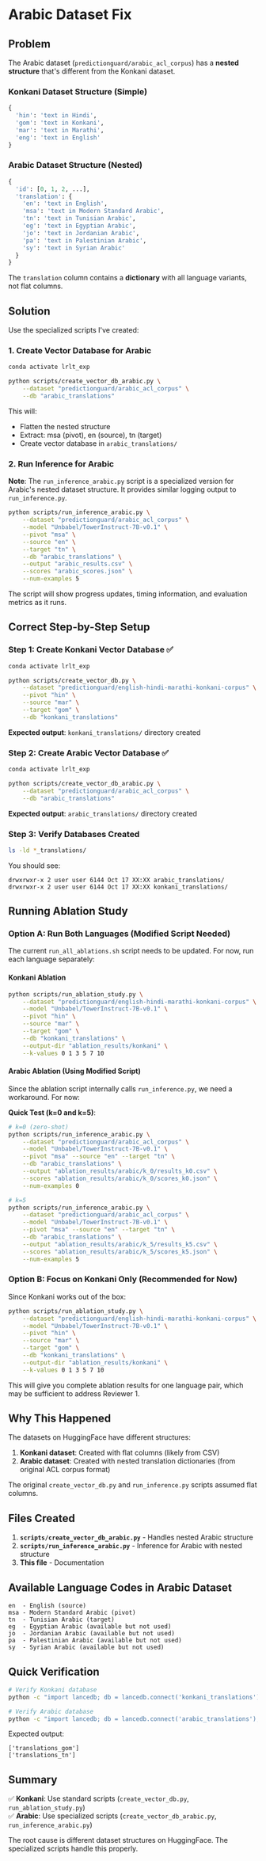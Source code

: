 # Arabic Dataset Fix

## Problem

The Arabic dataset (`predictionguard/arabic_acl_corpus`) has a **nested structure** that's different from the Konkani dataset.

### Konkani Dataset Structure (Simple)
```python
{
  'hin': 'text in Hindi',
  'gom': 'text in Konkani',
  'mar': 'text in Marathi',
  'eng': 'text in English'
}
```

### Arabic Dataset Structure (Nested)
```python
{
  'id': [0, 1, 2, ...],
  'translation': {
    'en': 'text in English',
    'msa': 'text in Modern Standard Arabic',
    'tn': 'text in Tunisian Arabic',
    'eg': 'text in Egyptian Arabic',
    'jo': 'text in Jordanian Arabic',
    'pa': 'text in Palestinian Arabic',
    'sy': 'text in Syrian Arabic'
  }
}
```

The `translation` column contains a **dictionary** with all language variants, not flat columns.

## Solution

Use the specialized scripts I've created:

### 1. Create Vector Database for Arabic

```bash
conda activate lrlt_exp

python scripts/create_vector_db_arabic.py \
    --dataset "predictionguard/arabic_acl_corpus" \
    --db "arabic_translations"
```

This will:
- Flatten the nested structure
- Extract: msa (pivot), en (source), tn (target)
- Create vector database in `arabic_translations/`

### 2. Run Inference for Arabic

**Note**: The `run_inference_arabic.py` script is a specialized version for Arabic's nested dataset structure. It provides similar logging output to `run_inference.py`.

```bash
python scripts/run_inference_arabic.py \
    --dataset "predictionguard/arabic_acl_corpus" \
    --model "Unbabel/TowerInstruct-7B-v0.1" \
    --pivot "msa" \
    --source "en" \
    --target "tn" \
    --db "arabic_translations" \
    --output "arabic_results.csv" \
    --scores "arabic_scores.json" \
    --num-examples 5
```

The script will show progress updates, timing information, and evaluation metrics as it runs.

## Correct Step-by-Step Setup

### Step 1: Create Konkani Vector Database ✅
```bash
conda activate lrlt_exp

python scripts/create_vector_db.py \
    --dataset "predictionguard/english-hindi-marathi-konkani-corpus" \
    --pivot "hin" \
    --source "mar" \
    --target "gom" \
    --db "konkani_translations"
```

**Expected output**: `konkani_translations/` directory created

### Step 2: Create Arabic Vector Database ✅
```bash
conda activate lrlt_exp

python scripts/create_vector_db_arabic.py \
    --dataset "predictionguard/arabic_acl_corpus" \
    --db "arabic_translations"
```

**Expected output**: `arabic_translations/` directory created

### Step 3: Verify Databases Created
```bash
ls -ld *_translations/
```

You should see:
```
drwxrwxr-x 2 user user 6144 Oct 17 XX:XX arabic_translations/
drwxrwxr-x 2 user user 6144 Oct 17 XX:XX konkani_translations/
```

## Running Ablation Study

### Option A: Run Both Languages (Modified Script Needed)

The current `run_all_ablations.sh` script needs to be updated. For now, run each language separately:

#### Konkani Ablation
```bash
python scripts/run_ablation_study.py \
    --dataset "predictionguard/english-hindi-marathi-konkani-corpus" \
    --model "Unbabel/TowerInstruct-7B-v0.1" \
    --pivot "hin" \
    --source "mar" \
    --target "gom" \
    --db "konkani_translations" \
    --output-dir "ablation_results/konkani" \
    --k-values 0 1 3 5 7 10
```

#### Arabic Ablation (Using Modified Script)

Since the ablation script internally calls `run_inference.py`, we need a workaround. For now:

**Quick Test (k=0 and k=5)**:
```bash
# k=0 (zero-shot)
python scripts/run_inference_arabic.py \
    --dataset "predictionguard/arabic_acl_corpus" \
    --model "Unbabel/TowerInstruct-7B-v0.1" \
    --pivot "msa" --source "en" --target "tn" \
    --db "arabic_translations" \
    --output "ablation_results/arabic/k_0/results_k0.csv" \
    --scores "ablation_results/arabic/k_0/scores_k0.json" \
    --num-examples 0

# k=5
python scripts/run_inference_arabic.py \
    --dataset "predictionguard/arabic_acl_corpus" \
    --model "Unbabel/TowerInstruct-7B-v0.1" \
    --pivot "msa" --source "en" --target "tn" \
    --db "arabic_translations" \
    --output "ablation_results/arabic/k_5/results_k5.csv" \
    --scores "ablation_results/arabic/k_5/scores_k5.json" \
    --num-examples 5
```

### Option B: Focus on Konkani Only (Recommended for Now)

Since Konkani works out of the box:

```bash
python scripts/run_ablation_study.py \
    --dataset "predictionguard/english-hindi-marathi-konkani-corpus" \
    --model "Unbabel/TowerInstruct-7B-v0.1" \
    --pivot "hin" \
    --source "mar" \
    --target "gom" \
    --db "konkani_translations" \
    --output-dir "ablation_results/konkani" \
    --k-values 0 1 3 5 7 10
```

This will give you complete ablation results for one language pair, which may be sufficient to address Reviewer 1.

## Why This Happened

The datasets on HuggingFace have different structures:

1. **Konkani dataset**: Created with flat columns (likely from CSV)
2. **Arabic dataset**: Created with nested translation dictionaries (from original ACL corpus format)

The original `create_vector_db.py` and `run_inference.py` scripts assumed flat columns.

## Files Created

1. **`scripts/create_vector_db_arabic.py`** - Handles nested Arabic structure
2. **`scripts/run_inference_arabic.py`** - Inference for Arabic with nested structure
3. **This file** - Documentation

## Available Language Codes in Arabic Dataset

```
en  - English (source)
msa - Modern Standard Arabic (pivot)
tn  - Tunisian Arabic (target)
eg  - Egyptian Arabic (available but not used)
jo  - Jordanian Arabic (available but not used)
pa  - Palestinian Arabic (available but not used)
sy  - Syrian Arabic (available but not used)
```

## Quick Verification

```bash
# Verify Konkani database
python -c "import lancedb; db = lancedb.connect('konkani_translations'); print(db.table_names())"

# Verify Arabic database
python -c "import lancedb; db = lancedb.connect('arabic_translations'); print(db.table_names())"
```

Expected output:
```
['translations_gom']
['translations_tn']
```

## Summary

✅ **Konkani**: Use standard scripts (`create_vector_db.py`, `run_ablation_study.py`)  
✅ **Arabic**: Use specialized scripts (`create_vector_db_arabic.py`, `run_inference_arabic.py`)  

The root cause is different dataset structures on HuggingFace. The specialized scripts handle this properly.


